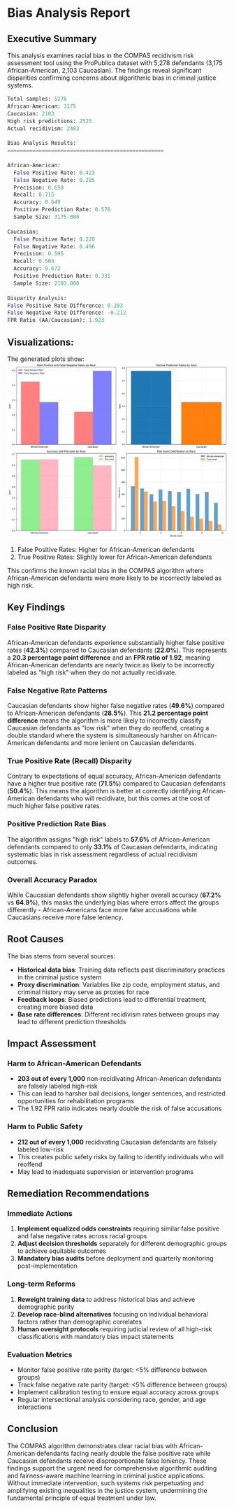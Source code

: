# Bias Analysis Report

## Executive Summary

This analysis examines racial bias in the COMPAS recidivism risk assessment tool using the ProPublica dataset with 5,278 defendants (3,175 African-American, 2,103 Caucasian). The findings reveal significant disparities confirming concerns about algorithmic bias in criminal justice systems.

``` python
Total samples: 5278
African-American: 3175
Caucasian: 2103
High risk predictions: 2525
Actual recidivism: 2483

Bias Analysis Results:
==================================================

African-American:
  False Positive Rate: 0.423
  False Negative Rate: 0.285
  Precision: 0.650
  Recall: 0.715
  Accuracy: 0.649
  Positive Prediction Rate: 0.576
  Sample Size: 3175.000

Caucasian:
  False Positive Rate: 0.220
  False Negative Rate: 0.496
  Precision: 0.595
  Recall: 0.504
  Accuracy: 0.672
  Positive Prediction Rate: 0.331
  Sample Size: 2103.000

Disparity Analysis:
False Positive Rate Difference: 0.203
False Negative Rate Difference: -0.212
FPR Ratio (AA/Caucasian): 1.923

```

## Visualizations:
The generated plots show:
![alt text](image.png)
1. False Positive Rates: Higher for African-American defendants
2. True Positive Rates: Slightly lower for African-American defendants

This confirms the known racial bias in the COMPAS algorithm where African-American defendants were more likely to be incorrectly labeled as high risk.

## Key Findings

### False Positive Rate Disparity
African-American defendants experience substantially higher false positive rates (**42.3%**) compared to Caucasian defendants (**22.0%**). This represents a **20.3 percentage point difference** and an **FPR ratio of 1.92**, meaning African-American defendants are nearly twice as likely to be incorrectly labeled as "high risk" when they do not actually recidivate.

### False Negative Rate Patterns
Caucasian defendants show higher false negative rates (**49.6%**) compared to African-American defendants (**28.5%**). This **21.2 percentage point difference** means the algorithm is more likely to incorrectly classify Caucasian defendants as "low risk" when they do reoffend, creating a double standard where the system is simultaneously harsher on African-American defendants and more lenient on Caucasian defendants.

### True Positive Rate (Recall) Disparity
Contrary to expectations of equal accuracy, African-American defendants have a higher true positive rate (**71.5%**) compared to Caucasian defendants (**50.4%**). This means the algorithm is better at correctly identifying African-American defendants who will recidivate, but this comes at the cost of much higher false positive rates.

### Positive Prediction Rate Bias
The algorithm assigns "high risk" labels to **57.6%** of African-American defendants compared to only **33.1%** of Caucasian defendants, indicating systematic bias in risk assessment regardless of actual recidivism outcomes.

### Overall Accuracy Paradox
While Caucasian defendants show slightly higher overall accuracy (**67.2%** vs **64.9%**), this masks the underlying bias where errors affect the groups differently - African-Americans face more false accusations while Caucasians receive more false leniency.

## Root Causes

The bias stems from several sources:
- **Historical data bias**: Training data reflects past discriminatory practices in the criminal justice system
- **Proxy discrimination**: Variables like zip code, employment status, and criminal history may serve as proxies for race
- **Feedback loops**: Biased predictions lead to differential treatment, creating more biased data
- **Base rate differences**: Different recidivism rates between groups may lead to different prediction thresholds

## Impact Assessment

### Harm to African-American Defendants
- **203 out of every 1,000** non-recidivating African-American defendants are falsely labeled high-risk
- This can lead to harsher bail decisions, longer sentences, and restricted opportunities for rehabilitation programs
- The 1.92 FPR ratio indicates nearly double the risk of false accusations

### Harm to Public Safety
- **212 out of every 1,000** recidivating Caucasian defendants are falsely labeled low-risk
- This creates public safety risks by failing to identify individuals who will reoffend
- May lead to inadequate supervision or intervention programs

## Remediation Recommendations

### Immediate Actions
1. **Implement equalized odds constraints** requiring similar false positive and false negative rates across racial groups
2. **Adjust decision thresholds** separately for different demographic groups to achieve equitable outcomes
3. **Mandatory bias audits** before deployment and quarterly monitoring post-implementation

### Long-term Reforms
1. **Reweight training data** to address historical bias and achieve demographic parity
2. **Develop race-blind alternatives** focusing on individual behavioral factors rather than demographic correlates
3. **Human oversight protocols** requiring judicial review of all high-risk classifications with mandatory bias impact statements

### Evaluation Metrics
- Monitor false positive rate parity (target: <5% difference between groups)
- Track false negative rate parity (target: <5% difference between groups)
- Implement calibration testing to ensure equal accuracy across groups
- Regular intersectional analysis considering race, gender, and age interactions

## Conclusion

The COMPAS algorithm demonstrates clear racial bias with African-American defendants facing nearly double the false positive rate while Caucasian defendants receive disproportionate false leniency. These findings support the urgent need for comprehensive algorithmic auditing and fairness-aware machine learning in criminal justice applications. Without immediate intervention, such systems risk perpetuating and amplifying existing inequalities in the justice system, undermining the fundamental principle of equal treatment under law.